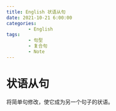 ```yaml
---
title: English 状语从句
date: 2021-10-21 6:00:00
categories:
        - English
tags:
        - 句型
        - 复合句
        - Note
---
```


# 状语从句

将简单句修改，使它成为另一个句子的状语。
